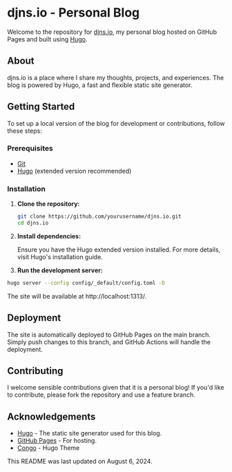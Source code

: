 # djns.io - Personal Blog

Welcome to the repository for [djns.io](https://djns.io), my personal blog hosted on GitHub Pages and built using [Hugo](https://gohugo.io/).

## About

djns.io is a place where I share my thoughts, projects, and experiences. The blog is powered by Hugo, a fast and flexible static site generator.

## Getting Started

To set up a local version of the blog for development or contributions, follow these steps:

### Prerequisites

- [Git](https://git-scm.com/)
- [Hugo](https://gohugo.io/getting-started/installing/) (extended version recommended)

### Installation

1. **Clone the repository:**
   ```sh
   git clone https://github.com/yourusername/djns.io.git
   cd djns.io
   ```
2. **Install dependencies:**

    Ensure you have the Hugo extended version installed. For more details, visit Hugo's installation guide.

3. **Run the development server:**
```sh
hugo server --config config/_default/config.toml -D
```
The site will be available at http://localhost:1313/.

## Deployment
The site is automatically deployed to GitHub Pages on the main branch. Simply push changes to this branch, and GitHub Actions will handle the deployment.

## Contributing

I welcome sensible contributions given that it is a personal blog! If you'd like to contribute, please fork the repository and use a feature branch.

## Acknowledgements

- [Hugo](https://gohugo.io/getting-started/installing/) - The static site generator used for this blog.
- [GitHub Pages](https://pages.github.com) - For hosting.
- [Congo](https://github.com/jpanther/congo) - Hugo Theme

This README was last updated on August 6, 2024.